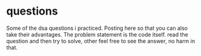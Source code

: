# questions
Some of the dsa questions i practiced. Posting here so that you can also take their advantages. The problem statement is the code itself. read the question and then try to solve,
other feel free to see the answer, no harm in that.
